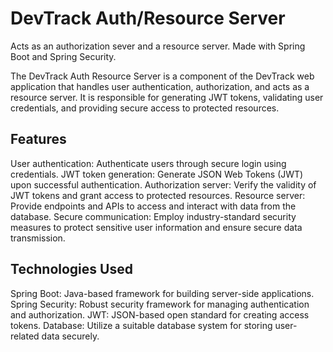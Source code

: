 # DevTrack Auth/Resource Server

Acts as an authorization sever and a resource server. Made with Spring Boot and Spring Security.

The DevTrack Auth Resource Server is a component of the DevTrack web application that handles user authentication, authorization, and acts as a resource server. It is responsible for generating JWT tokens, validating user credentials, and providing secure access to protected resources.

## Features
User authentication: Authenticate users through secure login using credentials.
JWT token generation: Generate JSON Web Tokens (JWT) upon successful authentication.
Authorization server: Verify the validity of JWT tokens and grant access to protected resources.
Resource server: Provide endpoints and APIs to access and interact with data from the database.
Secure communication: Employ industry-standard security measures to protect sensitive user information and ensure secure data transmission.

## Technologies Used
Spring Boot: Java-based framework for building server-side applications.
Spring Security: Robust security framework for managing authentication and authorization.
JWT: JSON-based open standard for creating access tokens.
Database: Utilize a suitable database system for storing user-related data securely.
